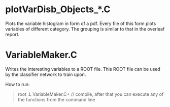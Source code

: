 # plotVarDisb_Objects_*.C
Plots the variable histogram in form of a pdf.
Every file of this form plots variables of different category. The grouping is similar to that in the overleaf report.

# VariableMaker.C
Writes the interesting variables to a ROOT file. This ROOT file can be used by the classifier network to train upon.

How to run:

> root 
> .L VariableMaker.C+ // compile, after that you can execute any of the functions from the command line
